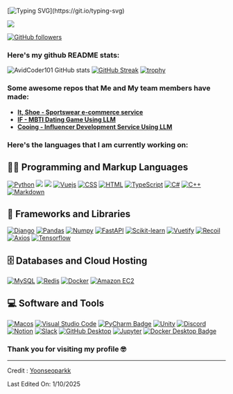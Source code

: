
[![Typing SVG](https://readme-typing-svg.herokuapp.com?font=Architects+Daughter&color=7AF79A&size=30&lines=Welcome+to+My+Github+!+!;Feel+Free+To+Contact+Me+:>+!;)](https://git.io/typing-svg)

<img src="https://profile-counter.glitch.me/<Yoonseoparkk>/count.svg">

[![GitHub followers](https://img.shields.io/github/followers/Yoonseoparkk.svg?style=social&label=Followers)](https://github.com/Yoonseoparkk?tab=followers)

### Here's my github README stats:

![AvidCoder101 GitHub stats](https://github-readme-stats.vercel.app/api?username=Yoonseoparkk&show_icons=true&theme=radical) 
[![GitHub Streak](https://github-readme-streak-stats.herokuapp.com/?user=Yoonseoparkk&theme=radical)](https://git.io/streak-stats) 
[![trophy](https://github-profile-trophy.vercel.app/?username=Yoonseoparkk)](https://github.com/ryo-ma/github-profile-trophy)


### Some awesome repos that Me and My team members have made:

- **[It, Shoe - Sportswear e-commerce service](https://github.com/Yoonseoparkk/SKN01-2nd-4Team)**
- **[IF - MBTI Dating Game Using LLM](https://github.com/Yoonseoparkk/SKN01-4th-2Team)**
- **[Cooing - Influencer Development Service Using LLM](https://github.com/SKNETWORKS-FAMILY-AICAMP/SKN01-final-4Team)**


### Here's the languages that I am currently working on:

<h2>👨‍💻 Programming and Markup Languages</h2>

<p>
<a href="#"><img alt="Python" src="https://img.shields.io/badge/Python-3776AB?logo=python&logoColor=fff&style=flat"></a>
<a href="#"><img src="https://img.shields.io/badge/Spring-6DB33F?style=flat&logo=Spring&logoColor=white"></a>
<a href="#"><img src="https://img.shields.io/badge/React-61DAFB?style=flat&logo=React&logoColor=white"></a>
<a href="#"><img alt="Vuejs" src="https://img.shields.io/badge/Vue.js-4FC08D?logo=vue.js&logoColor=fff&style=flat"></a>
<a href="#"><img alt="CSS" src="https://img.shields.io/badge/CSS3-1572B6?logo=css3&logoColor=fff&style=flat"></a>
<a href="#"><img alt="HTML" src="https://img.shields.io/badge/HTML5-E34F26?logo=html5&logoColor=fff&style=flat"></a>
<a href="#"><img alt="TypeScript" src="https://img.shields.io/badge/TypeScript-F7DF1E?logo=typescript&logoColor=000&style=flat"></a>
<a href="#"><img alt="C#" src="https://img.shields.io/badge/C-Sharp-239120?logo=C-Sharp&logoColor=fff&style=flat"></a>
<a href="#"><img alt="C++" src="https://img.shields.io/badge/C%2B%2B-00599C?logo=cplusplus&logoColor=fff&style=flat"></a>
<a href="https://www.markdownguide.org/"><img alt="Markdown" src="https://img.shields.io/badge/Markdown-000?logo=markdown&logoColor=fff&style=flat"></a>
</p>

<h2>🧰 Frameworks and Libraries</h2>

<p>
<a href="#"><img alt="Django" src="https://img.shields.io/badge/Django-092E20?logo=django&logoColor=fff&style=flat"></a>
<a href="#"><img alt="Pandas" src="https://img.shields.io/badge/Pandas-150458?logo=pandas&logoColor=fff&style=flat"></a>
<a href="#"><img alt="Numpy" src="https://img.shields.io/badge/Numpy-013243?logo=numpy&logoColor=fff&style=flat"></a>
<a href="#"><img alt="FastAPI" src="https://img.shields.io/badge/FastAPI-009688?logo=fastapi&logoColor=fff&style=flat"></a>
<a href="#"><img alt="Scikit-learn" src="https://img.shields.io/badge/scikit%20learn-F7931E?logo=scikit-learn&logoColor=fff&style=flat"></a>
<a href="#"><img alt="Vuetify" src="https://img.shields.io/badge/Vuetify-1867C0?logo=vuetify&logoColor=fff&style=flat"></a>
<a href="#"><img alt="Recoil" src="https://img.shields.io/badge/Recoil-#3578E5?logo=recoil&logoColor=fff&style=flat"></a>
<a href="#"><img alt="Axios" src="https://img.shields.io/badge/Axios-5A29E4?logo=axios&logoColor=fff&style=flat"></a>
<a href="#"><img alt="Tensorflow" src="https://img.shields.io/badge/Tensorflow-FF6F00?logo=tensorflow&logoColor=fff&style=flat"></a>
</p>

<h2>🗄️ Databases and Cloud Hosting</h2>

<p>
<a href="#"><img alt="MySQL" src="https://img.shields.io/badge/MySQL-4479A1?logo=mysql&logoColor=fff&style=flat"></a>
<a href="#"><img alt="Redis" src="https://img.shields.io/badge/Redis-FF4438?logo=redis&logoColor=fff&style=flat"></a>
<a href="#"><img alt="Docker" src="https://img.shields.io/badge/Docker-2496ED?logo=docker&logoColor=fff&style=flat"></a>
<a href="#"><img alt="Amazon EC2" src="https://img.shields.io/badge/Amazon%20EC2-FF9900?logo=amazonec2&logoColor=fff&style=flat"></a>
</p>

<h2>💻 Software and Tools</h2>

<p>
<a href="#"><img alt="Macos" src="https://img.shields.io/badge/MacOS-000000?logo=macos&logoColor=fff&style=flat"></a>
<a href="#"><img alt="Visual Studio Code" src="https://img.shields.io/badge/Visual%20Studio%20Code-0078d7.svg?logo=visual-studio-code&logoColor=white"></a>
<a href="#"><img src="https://img.shields.io/badge/PyCharm-000?logo=pycharm&logoColor=fff&style=flat" alt="PyCharm Badge"></a>
<a href="#"><img alt="Unity" src="https://img.shields.io/badge/Unity-000000?logo=unity&logoColor=fff&style=flat"></a>
<a href="#"><img alt="Discord" src="https://img.shields.io/badge/Discord-5865F2.svg?logo=discord&logoColor=white"></a>
<a href="#"><img alt="Notion" src="https://img.shields.io/badge/Notion-000000.svg?logo=notion&logoColor=white"></a>
<a href="#"><img alt="Slack" src="https://img.shields.io/badge/Slack-4A154B.svg?logo=slack&logoColor=white"></a>
<a href="#"><img alt="GitHub Desktop" src="https://img.shields.io/badge/GitHub%20Desktop-8034A9.svg?logo=github&logoColor=white"></a>
<a href="#"><img alt="Jupyter" src="https://img.shields.io/badge/Jupyter-F37626.svg?logo=Jupyter&logoColor=white"></a>
<a href="#"><img src="https://img.shields.io/badge/Docker%20Desktop-2496ED?logo=docker&logoColor=fff&style=flat" alt="Docker Desktop Badge"></a>
</p>


### Thank you for visiting my profile 🤓 

------

Credit : [Yoonseoparkk](https://github.com/Yoonseoparkk)

Last Edited On: 1/10/2025
